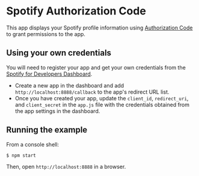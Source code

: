 # Spotify Authorization Code

This app displays your Spotify profile information using [Authorization Code](https://developer.spotify.com/documentation/web-api/tutorials/code-flow)
to grant permissions to the app.

## Using your own credentials

You will need to register your app and get your own credentials from the [Spotify for Developers Dashboard](https://developer.spotify.com/dashboard).

- Create a new app in the dashboard and add `http://localhost:8888/callback` to the app's redirect URL list.
- Once you have created your app, update the `client_id`, `redirect_uri`, and `client_secret` in the `app.js` file with the credentials obtained from the app settings in the dashboard.

## Running the example

From a console shell:

    $ npm start

Then, open `http://localhost:8888` in a browser.
